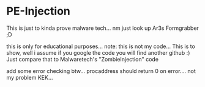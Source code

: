 # PE-Injection
This is just to kinda prove malware tech... nm just look up Ar3s Formgrabber ;D

this is only for educational purposes...
note: this is not my code... This is to show, well i assume if you google the code you will find another github :)
Just compare that to Malwaretech's "ZombieInjection" code


add some error checking btw... procaddress  should return 0 on error.... 
not my problem KEK...
